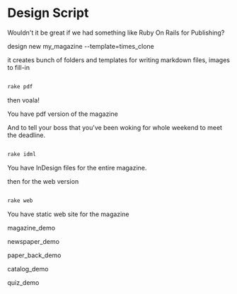 # Design Script

Wouldn't it be great if we had something like Ruby On Rails for Publishing?

design new my_magazine --template=times_clone

it creates bunch of folders and templates for writing markdown files, images to fill-in

```ruby

rake pdf 

```

then voala! 

You have pdf version of the magazine



And to tell your boss that you've been woking for whole weekend to meet the deadline.

```ruby

rake idml

```

You have InDesign files for the entire magazine.


then for the web version

```ruby

rake web

```

You have static web site for the magazine


magazine_demo

newspaper_demo

paper_back_demo

catalog_demo

quiz_demo





